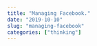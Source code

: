 ```yaml
---
title: "Managing Facebook."
date: "2019-10-10"
slug: "managing-facebook"
categories: ["thinking"]
---
```

